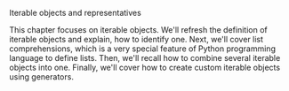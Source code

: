 Iterable objects and representatives

This chapter focuses on iterable objects. We'll refresh the definition of iterable objects and explain, how to identify one. Next, we'll cover list comprehensions, which is a very special feature of Python programming language to define lists. Then, we'll recall how to combine several iterable objects into one. Finally, we'll cover how to create custom iterable objects using generators.
